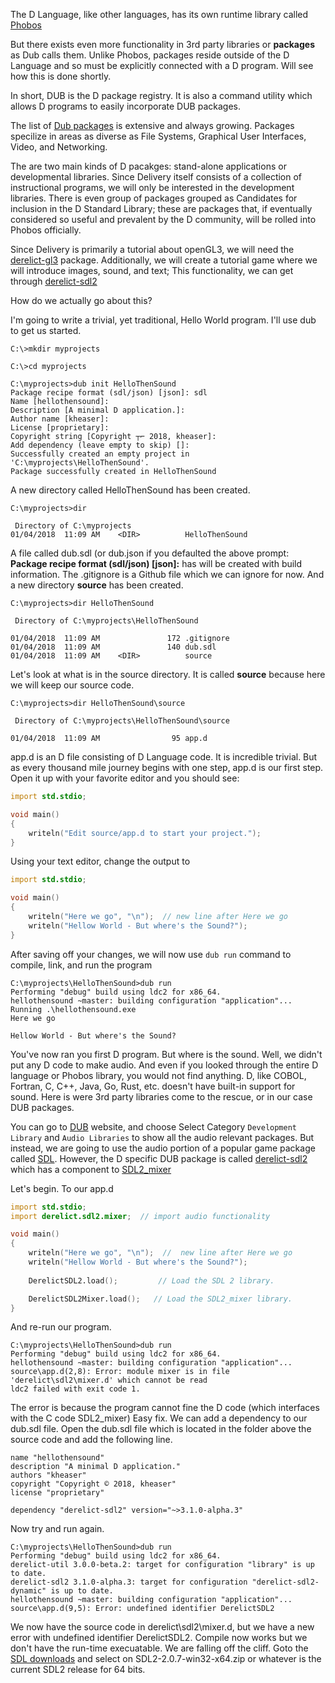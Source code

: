 

The D Language, like other languages, has its own runtime library called [Phobos](https://dlang.org/phobos/index.html)

But there exists even more functionality in 3rd party libraries or **packages** as Dub calls them. Unlike Phobos, packages reside outside of the D Language and so must be explicitly connected with a D program. Will see how this is done shortly.

In short, DUB is the D package registry. It is also a command utility which allows D programs to easily incorporate DUB packages. 

The list of [Dub packages](https://code.dlang.org/) is extensive and always growing. Packages specilize in areas as diverse as File Systems, Graphical User Interfaces, Video, and Networking.

The are two main kinds of D pacakges: stand-alone applications or developmental libraries. Since Delivery itself consists of a collection of instructional programs, we will only be interested in the development libraries. There is even group of packages grouped as Candidates for inclusion in the D Standard Library; these are packages that, if eventually considered so useful and prevalent by the D community, will be rolled into Phobos officially. 

Since Delivery is primarily a tutorial about openGL3, we will need the [derelict-gl3](https://code.dlang.org/packages/derelict-gl3) package. Additionally, we will create a tutorial game where we will introduce images, sound, and text; This functionality, we can get through [derelict-sdl2](https://code.dlang.org/packages/derelict-sdl2)

How do we actually go about this?

I'm going to write a trivial, yet traditional, Hello World program.  I'll use dub to get us started.

```Batchfile
C:\>mkdir myprojects

C:\>cd myprojects

C:\myprojects>dub init HelloThenSound
Package recipe format (sdl/json) [json]: sdl
Name [hellothensound]:
Description [A minimal D application.]:
Author name [kheaser]:
License [proprietary]:
Copyright string [Copyright ┬⌐ 2018, kheaser]:
Add dependency (leave empty to skip) []:
Successfully created an empty project in 'C:\myprojects\HelloThenSound'.
Package successfully created in HelloThenSound
```
A new directory called HelloThenSound has been created.

```
C:\myprojects>dir

 Directory of C:\myprojects
01/04/2018  11:09 AM    <DIR>          HelloThenSound
```

A file called dub.sdl (or dub.json if you defaulted the above prompt: **Package recipe format (sdl/json) [json]:** has will be created with build information.  The .gitignore is a Github file which we can ignore for now.  And a new directory **source** has been created.

```
C:\myprojects>dir HelloThenSound

 Directory of C:\myprojects\HelloThenSound

01/04/2018  11:09 AM               172 .gitignore
01/04/2018  11:09 AM               140 dub.sdl
01/04/2018  11:09 AM    <DIR>          source
```

Let's look at what is in the source directory. It is called __source__ because here we will keep our source code.
 
``` 
C:\myprojects>dir HelloThenSound\source

 Directory of C:\myprojects\HelloThenSound\source

01/04/2018  11:09 AM                95 app.d
```

app.d is an D file consisting of D Language code. It is incredible trivial. But as every thousand mile journey begins with one step, app.d is our first step.  Open it up with your favorite editor and you should see:

```D
import std.stdio;

void main()
{
    writeln("Edit source/app.d to start your project.");
}
```

Using your text editor, change the output to 
```D
import std.stdio;

void main()
{
    writeln("Here we go", "\n");  // new line after Here we go  
    writeln("Hellow World - But where's the Sound?");
}
```

After saving off your changes, we will now use `dub run` command to compile, link, and run the program
```
C:\myprojects\HelloThenSound>dub run
Performing "debug" build using ldc2 for x86_64.
hellothensound ~master: building configuration "application"...
Running .\hellothensound.exe
Here we go

Hellow World - But where's the Sound?
```

You've now ran you first D program. But where is the sound.  Well, we didn't put any D code to make audio. And even if you looked through the entire D language or Phobos library, you would not find anything.  D, like COBOL, Fortran, C, C++, Java, Go, Rust, etc. doesn't have built-in support for sound.  Here is were 3rd party libraries come to the rescue, or in our case DUB packages.

You can go to [DUB](https://code.dlang.org/) website, and choose Select Category `Development Library` and `Audio Libraries` to show all the audio relevant packages. But instead, we are going to use the audio portion of a popular game package called [SDL](https://www.libsdl.org/). However, the D specific DUB package is called [derelict-sdl2](https://code.dlang.org/packages/derelict-sdl2) which has a component to [SDL2_mixer](https://www.libsdl.org/projects/SDL_mixer/docs/index.html)

Let's begin.  To our app.d

```D
import std.stdio;
import derelict.sdl2.mixer;  // import audio functionality

void main()
{
    writeln("Here we go", "\n");  //  new line after Here we go    
    writeln("Hellow World - But where's the Sound?");
		                         
    DerelictSDL2.load();         // Load the SDL 2 library.

    DerelictSDL2Mixer.load();   // Load the SDL2_mixer library.	
}
```
And re-run our program.
```
C:\myprojects\HelloThenSound>dub run
Performing "debug" build using ldc2 for x86_64.
hellothensound ~master: building configuration "application"...
source\app.d(2,8): Error: module mixer is in file 'derelict\sdl2\mixer.d' which cannot be read
ldc2 failed with exit code 1.
```

The error is because the program cannot fine the D code (which interfaces with the C code SDL2_mixer)
Easy fix. We can add a dependency to our dub.sdl file.  Open the dub.sdl file which is located in the folder above the source code and add the following line.

```
name "hellothensound"
description "A minimal D application."
authors "kheaser"
copyright "Copyright © 2018, kheaser"
license "proprietary"

dependency "derelict-sdl2" version="~>3.1.0-alpha.3"
```

Now try and run again.

```Batchfile
C:\myprojects\HelloThenSound>dub run
Performing "debug" build using ldc2 for x86_64.
derelict-util 3.0.0-beta.2: target for configuration "library" is up to date.
derelict-sdl2 3.1.0-alpha.3: target for configuration "derelict-sdl2-dynamic" is up to date.
hellothensound ~master: building configuration "application"...
source\app.d(9,5): Error: undefined identifier DerelictSDL2
```
 We now have the source code in derelict\sdl2\mixer.d, but we have a new error with undefined identifier DerelictSDL2. Compile now works but we don't have the run-time execuatable. We are falling off the cliff.  Goto the [SDL downloads](https://www.libsdl.org/download-2.0.php) and select on SDL2-2.0.7-win32-x64.zip or whatever is the current SDL2 release for 64 bits.
 
 
